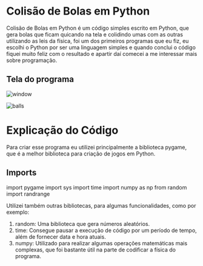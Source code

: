 # Colisão de Bolas em Python

Colisão de Bolas em Python é um código simples escrito em Python, que gera bolas que ficam quicando na tela e colidindo umas com as outras utilizando as leis da física, foi um dos primeiros programas que eu fiz, eu escolhi o Python por ser uma linguagem simples e quando conclui o código fiquei muito feliz com o resultado e apartir daí comecei a me interessar mais sobre programação.

## Tela do programa

![window](https://user-images.githubusercontent.com/30506992/172245354-da1639ab-14aa-40ba-8a4c-bdaa5515215b.png)

![balls](https://user-images.githubusercontent.com/30506992/172246258-c672f40f-f33d-4c78-a817-d9f90cf5da21.gif)

# Explicação do Código

Para criar esse programa eu utilizei principalmente a biblioteca pygame, que é a melhor biblioteca para criação de jogos em Python.

## Imports

import pygame
import sys
import time
import numpy as np
from random import randrange

Utilizei também outras bibliotecas, para algumas funcionalidades, como por exemplo: 
  1. random: Uma biblioteca que gera números aleatórios.
  2. time: Consegue pausar a execução de código por um período de tempo, além de fornecer data e hora atuais.
  3. numpy: Utilizado para realizar algumas operações matemáticas mais complexas, que foi bastante útil na parte de codificar a física do programa.
